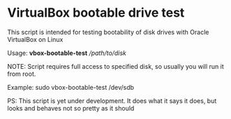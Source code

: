 # VirtualBox bootable drive test

This script is intended for testing bootability of disk drives with Oracle VirtualBox on Linux

Usage: **vbox-bootable-test** */path/to/disk*

NOTE: Script requires full access to specified disk, so usually you will run it from root.

Example: sudo vbox-bootable-test /dev/sdb

PS: This script is yet under development. It does what it says it does, but looks and behaves not so pretty as it should
